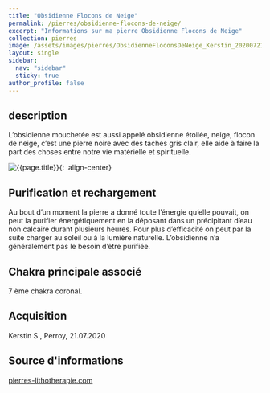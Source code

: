 ```yaml
---
title: "Obsidienne Flocons de Neige"
permalink: /pierres/obsidienne-flocons-de-neige/
excerpt: "Informations sur ma pierre Obsidienne Flocons de Neige"
collection: pierres
image: /assets/images/pierres/ObsidienneFloconsDeNeige_Kerstin_20200721.jpg
layout: single
sidebar:
  nav: "sidebar"
  sticky: true
author_profile: false
---
```


## description
L’obsidienne mouchetée est aussi appelé obsidienne étoilée, neige, flocon de neige, c’est une pierre noire avec des taches gris clair, elle aide à faire la part des choses entre notre vie matérielle et spirituelle.

![{{page.title}}]({{page.image}} "Obsidienne Flocons de Neige"){: .align-center}


## Purification et rechargement
Au bout d’un moment la pierre a donné toute l’énergie qu’elle pouvait, on peut la purifier énergétiquement en la déposant dans un précipitant d’eau non calcaire durant plusieurs heures. Pour plus d’efficacité on peut par la suite charger au soleil ou à la lumière naturelle. L’obsidienne n’a généralement pas le besoin d’être purifiée.


## Chakra principale associé
7 ème chakra coronal.


## Acquisition
Kerstin S., Perroy, 21.07.2020


## Source d'informations
[pierres-lithotherapie.com](https://www.pierres-lithotherapie.com/obsidienne-proprietes-en-lithotherapie/)
